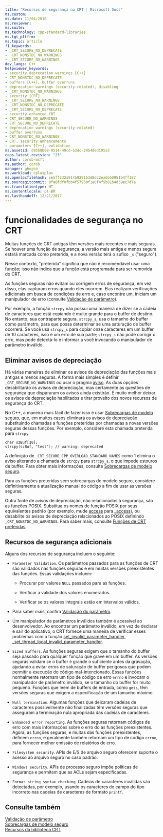 ```yaml
---
title: "Recursos de segurança no CRT | Microsoft Docs"
ms.custom: 
ms.date: 11/04/2016
ms.reviewer: 
ms.suite: 
ms.technology: cpp-standard-libraries
ms.tgt_pltfrm: 
ms.topic: article
f1_keywords:
- _CRT_SECURE_NO_DEPRECATE
- _CRT_NONSTDC_NO_WARNINGS
- _CRT_SECURE_NO_WARNINGS
dev_langs: C++
helpviewer_keywords:
- security deprecation warnings [C++]
- CRT_NONSTDC_NO_DEPRECATE
- buffers [C++], buffer overruns
- deprecation warnings (security-related), disabling
- _CRT_NONSTDC_NO_WARNINGS
- security [CRT]
- _CRT_SECURE_NO_WARNINGS
- _CRT_NONSTDC_NO_DEPRECATE
- _CRT_SECURE_NO_DEPRECATE
- security-enhanced CRT
- CRT_SECURE_NO_WARNINGS
- CRT_SECURE_NO_DEPRECATE
- deprecation warnings (security-related)
- buffer overruns
- CRT_NONSTDC_NO_WARNINGS
- CRT, security enhancements
- parameters [C++], validation
ms.assetid: d9568b08-9514-49cd-b3dc-2454ded195a3
caps.latest.revision: "23"
author: corob-msft
ms.author: corob
manager: ghogen
ms.workload: cplusplus
ms.openlocfilehash: ce5ff232a914b929153d8dc2ea6bb0951b4ff187
ms.sourcegitcommit: 8fa8fdf0fbb4f57950f1e8f4f9b81b4d39ec7d7a
ms.translationtype: HT
ms.contentlocale: pt-BR
ms.lasthandoff: 12/21/2017
---
```

# <a name="security-features-in-the-crt"></a>funcionalidades de segurança no CRT
Muitas funções de CRT antigas têm versões mais recentes e mais seguras. Se houver uma função de segurança, a versão mais antiga e menos segura estará marcada como preterida, e a nova versão terá o sufixo `_s` ("seguro").  
  
 Nesse contexto, "preterida" significa que não é recomendável usar uma função; isso não indica que a função está programada para ser removida do CRT.  
  
 As funções seguras não evitam ou corrigem erros de segurança; em vez disso, elas capturam erros quando eles ocorrem. Elas realizam verificações adicionais em busca de condições de erro e, caso encontre um, iniciam um manipulador de erro (consulte [Validação de parâmetro](../c-runtime-library/parameter-validation.md)).  
  
 Por exemplo, a função `strcpy` não possui uma maneira de dizer se a cadeia de caracteres que está copiando é muito grande para o buffer de destino. No entanto, sua contraparte segura, `strcpy_s`, usa o tamanho do buffer como parâmetro, para que possa determinar se uma saturação de buffer ocorrerá. Se você usa `strcpy_s` para copiar onze caracteres em um buffer de 10 caracteres, isso é um erro de sua parte; `strcpy_s` não pode corrigir o erro, mas pode detectá-lo e informar a você invocando o manipulador de parâmetro inválido.  
  
## <a name="eliminating-deprecation-warnings"></a>Eliminar avisos de depreciação  
 Há várias maneiras de eliminar os avisos de depreciação das funções mais antigas e menos seguras. A forma mais simples é definir `_CRT_SECURE_NO_WARNINGS` ou usar o pragma [aviso](../preprocessor/warning.md). As duas opções desabilitarão os avisos de depreciação, mas certamente as questões de segurança que dispararam os avisos ainda existirão. É muito melhor deixar os avisos de depreciação habilitados e tirar proveito dos novos recursos de segurança do CRT.  
  
 No C++, a maneira mais fácil de fazer isso é usar [Sobrecargas de modelo seguro](../c-runtime-library/secure-template-overloads.md), que, em muitos casos eliminará os avisos de depreciação substituindo chamadas a funções preteridas por chamadas a novas versões seguras dessas funções. Por exemplo, considere esta chamada preterida para `strcpy`:  
  
```  
char szBuf[10];   
strcpy(szBuf, "test"); // warning: deprecated   
```  
  
 A definição de `_CRT_SECURE_CPP_OVERLOAD_STANDARD_NAMES` como 1 elimina o aviso alterando a chamada de `strcpy` para `strcpy_s`, o que impede estouros de buffer. Para obter mais informações, consulte [Sobrecargas de modelo seguro](../c-runtime-library/secure-template-overloads.md).  
  
 Para as funções preteridas sem sobrecargas de modelo seguro, considere definitivamente a atualização manual do código a fim de usar as versões seguras.  
  
 Outra fonte de avisos de depreciação, não relacionados à segurança, são as funções POSIX. Substitua os nomes de função POSIX por seus equivalentes padrão (por exemplo, mude [access](../c-runtime-library/reference/access-crt.md) para [_access](../c-runtime-library/reference/access-waccess.md)), ou desabilite os avisos de depreciação relacionados ao POSIX definindo `_CRT_NONSTDC_NO_WARNINGS`. Para saber mais, consulte [Funções de CRT preteridas](http://msdn.microsoft.com/en-us/7e259932-c6c8-4c1a-9637-639e591681a5).  
  
## <a name="additional-security-features"></a>Recursos de segurança adicionais  
 Alguns dos recursos de segurança incluem o seguinte:  
  
-   `Parameter Validation`. Os parâmetros passados para as funções de CRT são validados nas funções seguras e em muitas versões preexistentes das funções. Essas validações incluem:  
  
    -   Procurar por valores `NULL` passados para as funções.  
  
    -   Verificar a validade dos valores enumerados.  
  
    -   Verificar se os valores integrais estão em intervalos válidos.  
  
-   Para saber mais, confira [Validação do parâmetro](../c-runtime-library/parameter-validation.md).  
  
-   Um manipulador de parâmetros inválidos também é acessível ao desenvolvedor. Ao encontrar um parâmetro inválido, em vez de declarar e sair do aplicativo, o CRT fornece uma maneira de verificar esses problemas com a função [set_invalid_parameter_handler, _set_thread_local_invalid_parameter_handler](../c-runtime-library/reference/set-invalid-parameter-handler-set-thread-local-invalid-parameter-handler.md).  
  
-   `Sized Buffers`. As funções seguras exigem que o tamanho do buffer seja passado para qualquer função que grave em um buffer. As versões seguras validam se o buffer é grande o suficiente antes da gravação, ajudando a evitar erros de saturação de buffer perigosos que podem permitir a execução do código mal-intencionado. Essas funções normalmente retornam um tipo de código de erro `errno` e invocam o manipulador de parâmetro inválido, se o tamanho do buffer for muito pequeno. Funções que leem de buffers de entrada, como `gets`, têm versões seguras que exigem a especificação de um tamanho máximo.  
  
-   `Null termination`. Algumas funções que deixaram cadeias de caracteres possivelmente não finalizadas têm versões seguras que asseguram a terminação nula apropriada das cadeias de caracteres.  
  
-   `Enhanced error reporting`. As funções seguras retornam códigos de erro com mais informações sobre o erro do as funções preexistentes. Agora, as funções seguras, e muitas das funções preexistentes, definem `errno`, e geralmente também retornam um tipo de código `errno`, para fornecer melhor emissão de relatórios de erro.  
  
-   `Filesystem security`. APIs de E/S de arquivo seguro oferecem suporte o acesso ao arquivo seguro no caso padrão.  
  
-   `Windows security`. APIs de processo seguro impõe políticas de segurança e permitem que as ACLs sejam especificadas.  
  
-   `Format string syntax checking`. Cadeias de caracteres inválidas são detectadas, por exemplo, usando os caracteres de campo do tipo incorreto nas cadeias de caracteres de formato `printf`.  
  
## <a name="see-also"></a>Consulte também  
 [Validação de parâmetro](../c-runtime-library/parameter-validation.md)   
 [Sobrecargas de modelo seguro](../c-runtime-library/secure-template-overloads.md)   
 [Recursos da biblioteca CRT](../c-runtime-library/crt-library-features.md)